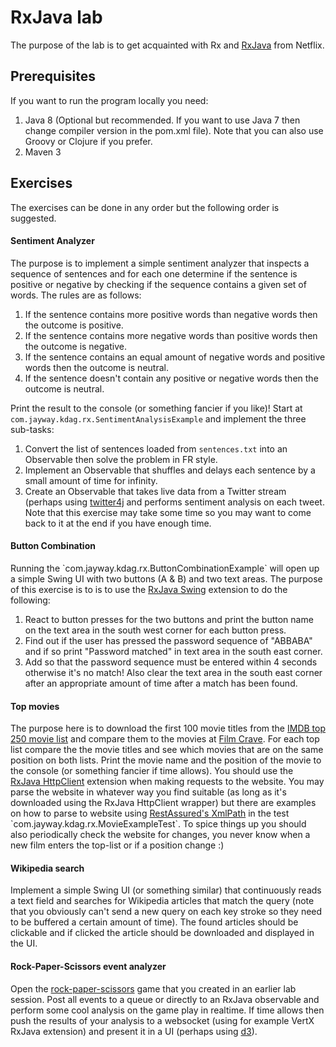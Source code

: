 RxJava lab
===========

The purpose of the lab is to get acquainted with Rx and <a href="https://github.com/Netflix/RxJava">RxJava</a> from Netflix.

Prerequisites
-------------
If you want to run the program locally you need:

1. Java 8 (Optional but recommended. If you want to use Java 7 then change compiler version in the pom.xml file). Note that you can also use Groovy or Clojure if you prefer.
2. Maven 3

Exercises
-----------

The exercises can be done in any order but the following order is suggested.

<h4>Sentiment Analyzer</h4>
The purpose is to implement a simple sentiment analyzer that inspects a sequence of sentences and for each one determine if the sentence is positive
or negative by checking if the sequence contains a given set of words. The rules are as follows:

1. If the sentence contains more positive words than negative words then the outcome is positive.
2. If the sentence contains more negative words than positive words then the outcome is negative.
3. If the sentence contains an equal amount of negative words and positive words then the outcome is neutral.
4. If the sentence doesn't contain any positive or negative words then the outcome is neutral.

Print the result to the console (or something fancier if you like)! Start at `com.jayway.kdag.rx.SentimentAnalysisExample` and implement the three sub-tasks:

1. Convert the list of sentences loaded from `sentences.txt` into an Observable then solve the problem in FR style.
2. Implement an Observable that shuffles and delays each sentence by a small amount of time for infinity.
3. Create an Observable that takes live data from a Twitter stream (perhaps using <a href="http://twitter4j.org/">twitter4j</a> and performs sentiment analysis on each tweet. Note that this exercise may take some time so you may want to come back to it at the end if you have enough time.

<h4>Button Combination</h4>
Running the `com.jayway.kdag.rx.ButtonCombinationExample` will open up a simple Swing UI with two buttons (A & B) and two text areas. The purpose of this exercise is to
is to use the <a href="https://github.com/Netflix/RxJava/tree/master/rxjava-contrib/rxjava-swing">RxJava Swing</a> extension to do the following:

1. React to button presses for the two buttons and print the button name on the text area in the south west corner for each button press.
2. Find out if the user has pressed the password sequence of "ABBABA" and if so print "Password matched" in text area in the south east corner.
3. Add so that the password sequence must be entered within 4 seconds otherwise it's no match! Also clear the text area in the south east corner after an appropriate amount of time after a match has been found.

<h4>Top movies</h4>
The purpose here is to download the first 100 movie titles from the <a href="http://www.imdb.com/chart/top">IMDB top 250 movie list</a> and compare them to the movies at
<a href="http://www.filmcrave.com/list_top_movie_100.php">Film Crave</a>. For each top list compare the the movie titles and see which movies that are on the same
position on both lists. Print the movie name and the position of the movie to the console (or something fancier if time allows). You should use the
<a href="https://github.com/Netflix/RxJava/tree/master/rxjava-contrib/rxjava-apache-http">RxJava HttpClient</a> extension when making requests to the website. You may
parse the website in whatever way you find suitable (as long as it's downloaded using the RxJava HttpClient wrapper) but there are examples on how to parse to website
using <a href="https://code.google.com/p/rest-assured/">RestAssured</<a>'s <a href="http://rest-assured.googlecode.com/svn/tags/2.3.0/apidocs/com/jayway/restassured/path/xml/XmlPath.html">XmlPath</a>
in the test `com.jayway.kdag.rx.MovieExampleTest`. To spice things up you should also periodically check the website for changes, you never know when a new film enters the top-list
or if a position change :)

<h4>Wikipedia search</h4>
Implement a simple Swing UI (or something similar) that continuously reads a text field and searches for Wikipedia articles that match the query (note that you obviously can't send a new query on each
key stroke so they need to be buffered a certain amount of time). The found articles should be clickable and if clicked the article should be downloaded and displayed in the UI.

<h4>Rock-Paper-Scissors event analyzer</h4>
Open the <a href="https://github.com/jankronquist/rock-paper-scissors-in-java">rock-paper-scissors</a> game that you created in an earlier lab session. Post all events to a queue or directly to an RxJava observable and perform some cool analysis on the game play in realtime.
If time allows then push the results of your analysis to a websocket (using for example VertX RxJava extension) and present it in a UI (perhaps using <a href="http://d3js.org/">d3</a>).